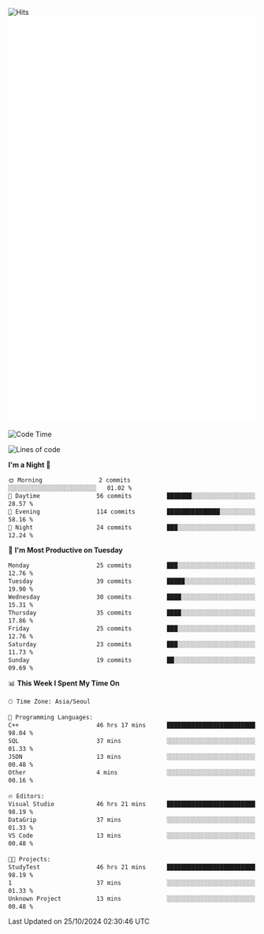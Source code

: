 ![Hits](https://hits.seeyoufarm.com/api/count/incr/badge.svg?url=https%3A%2F%2Fgithub.com%2Fbabaisnyan&count_bg=%2379C83D&title_bg=%23555555&icon=apple.svg&icon_color=%23E7E7E7&title=hits&edge_flat=false)
<br/>
![Metrics](https://github.com/babaisnyan/babaisnyan/blob/main/github-metrics.svg)

<!--START_SECTION:waka-->
![Code Time](http://img.shields.io/badge/Code%20Time-1%2C338%20hrs%2018%20mins-blue)

![Lines of code](https://img.shields.io/badge/From%20Hello%20World%20I%27ve%20Written-917.6%20thousand%20lines%20of%20code-blue)

**I'm a Night 🦉** 

```text
🌞 Morning                2 commits           ░░░░░░░░░░░░░░░░░░░░░░░░░   01.02 % 
🌆 Daytime                56 commits          ███████░░░░░░░░░░░░░░░░░░   28.57 % 
🌃 Evening                114 commits         ███████████████░░░░░░░░░░   58.16 % 
🌙 Night                  24 commits          ███░░░░░░░░░░░░░░░░░░░░░░   12.24 % 
```
📅 **I'm Most Productive on Tuesday** 

```text
Monday                   25 commits          ███░░░░░░░░░░░░░░░░░░░░░░   12.76 % 
Tuesday                  39 commits          █████░░░░░░░░░░░░░░░░░░░░   19.90 % 
Wednesday                30 commits          ████░░░░░░░░░░░░░░░░░░░░░   15.31 % 
Thursday                 35 commits          ████░░░░░░░░░░░░░░░░░░░░░   17.86 % 
Friday                   25 commits          ███░░░░░░░░░░░░░░░░░░░░░░   12.76 % 
Saturday                 23 commits          ███░░░░░░░░░░░░░░░░░░░░░░   11.73 % 
Sunday                   19 commits          ██░░░░░░░░░░░░░░░░░░░░░░░   09.69 % 
```


📊 **This Week I Spent My Time On** 

```text
🕑︎ Time Zone: Asia/Seoul

💬 Programming Languages: 
C++                      46 hrs 17 mins      █████████████████████████   98.04 % 
SQL                      37 mins             ░░░░░░░░░░░░░░░░░░░░░░░░░   01.33 % 
JSON                     13 mins             ░░░░░░░░░░░░░░░░░░░░░░░░░   00.48 % 
Other                    4 mins              ░░░░░░░░░░░░░░░░░░░░░░░░░   00.16 % 

🔥 Editors: 
Visual Studio            46 hrs 21 mins      █████████████████████████   98.19 % 
DataGrip                 37 mins             ░░░░░░░░░░░░░░░░░░░░░░░░░   01.33 % 
VS Code                  13 mins             ░░░░░░░░░░░░░░░░░░░░░░░░░   00.48 % 

🐱‍💻 Projects: 
StudyTest                46 hrs 21 mins      █████████████████████████   98.19 % 
1                        37 mins             ░░░░░░░░░░░░░░░░░░░░░░░░░   01.33 % 
Unknown Project          13 mins             ░░░░░░░░░░░░░░░░░░░░░░░░░   00.48 % 
```


 Last Updated on 25/10/2024 02:30:46 UTC
<!--END_SECTION:waka-->
